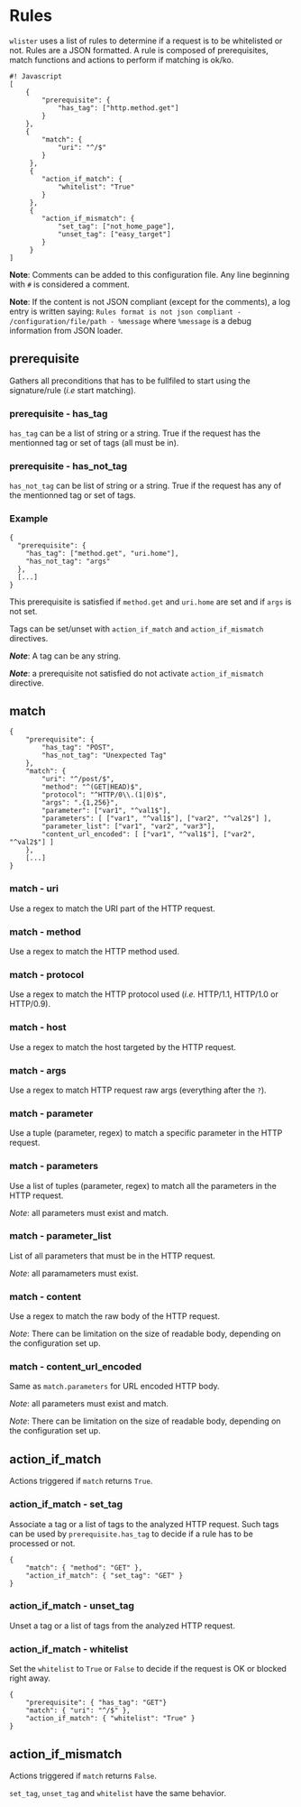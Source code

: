 # Rules

 ```wlister``` uses a list of rules to determine if a request is to be whitelisted or not. Rules are a JSON formatted. A rule is composed of prerequisites, match functions and actions to perform if matching is ok/ko. 

``` 
#! Javascript
[
	{
		"prerequisite": {
			"has_tag": ["http.method.get"]
		}
	},
    {   
        "match": {
            "uri": "^/$"
        }
     },  
     {
     	"action_if_match": {
            "whitelist": "True"
        }   
     },
     {
     	"action_if_mismatch": {
     		"set_tag": ["not_home_page"],
     		"unset_tag": ["easy_target"] 
     	}
     }
]
```

**Note**: Comments can be added to this configuration file. Any line beginning with ```#``` is considered a comment.

**Note**: If the content is not JSON compliant (except for the comments), a log entry is written saying: ```Rules format is not json compliant - /configuration/file/path - %message``` where ```%message``` is a debug information from JSON loader. 

## prerequisite

Gathers all preconditions that has to be fullfiled to start using the signature/rule (*i.e* start matching). 

### prerequisite - has_tag

 ```has_tag``` can be a list of string or a string.
True if the request has the mentionned tag or set of tags (all must be in).


### prerequisite - has_not_tag

 ```has_not_tag``` can be list of string or a string.
True if the request has any of the mentionned tag or set of tags.


### Example

```
{
  "prerequisite": {
    "has_tag": ["method.get", "uri.home"],
    "has_not_tag": "args"
  },
  [...]
}
```

This prerequisite is satisfied if ```method.get``` and ```uri.home``` are set and if ```args``` is not set. 


Tags can be set/unset with ```action_if_match``` and ```action_if_mismatch``` directives.

***Note***: A tag can be any string. 

***Note***: a prerequisite not satisfied do not activate `action_if_mismatch` directive. 

## match

```
{   
    "prerequisite": {
        "has_tag": "POST",
        "has_not_tag": "Unexpected Tag" 
    },  
    "match": {
        "uri": "^/post/$",
        "method": "^(GET|HEAD)$",
        "protocol": "^HTTP/0\\.(1|0)$",
        "args": ".{1,256}",
        "parameter": ["var1", "^val1$"],
        "parameters": [ ["var1", "^val1$"], ["var2", "^val2$"] ],
        "parameter_list": ["var1", "var2", "var3"],
        "content_url_encoded": [ ["var1", "^val1$"], ["var2", "^val2$"] ]
    },  
	[...]
}  

```

### match - uri

Use a regex to match the URI part of the HTTP request.

### match - method

Use a regex to match the HTTP method used. 

### match - protocol

Use a regex to match the HTTP protocol used (*i.e.* HTTP/1.1, HTTP/1.0 or HTTP/0.9).

### match - host

Use a regex to match the host targeted by the HTTP request.

### match - args

Use a regex to match HTTP request raw args (everything after the ```?```).

### match - parameter

Use a tuple (parameter, regex) to match a specific parameter in the HTTP request.

### match - parameters
	
Use a list of tuples (parameter, regex) to match all the parameters in the HTTP request.

*Note*: all parameters must exist and match.

### match - parameter_list

List of all parameters that must be in the HTTP request.

*Note*: all paramameters must exist.

### match - content

Use a regex to match the raw body of the HTTP request. 

*Note*: There can be limitation on the size of readable body, depending on the configuration set up. 

### match - content_url_encoded

Same as ```match.parameters``` for URL encoded HTTP body. 

*Note*: all parameters must exist and match.

*Note*: There can be limitation on the size of readable body, depending on the configuration set up. 


## action_if_match

Actions triggered if ```match``` returns ```True```.


### action_if_match - set_tag

Associate a tag or a list of tags to the analyzed HTTP request. Such tags can be used by ```prerequisite.has_tag``` to decide if a rule has to be processed or not. 

```
{   
    "match": { "method": "GET" },  
    "action_if_match": { "set_tag": "GET" }   
}
```

### action_if_match - unset_tag

Unset a tag or a list of tags from the analyzed HTTP request.

### action_if_match - whitelist

Set the ```whitelist``` to ```True``` or ```False``` to decide if the request is OK or blocked right away.

```
{   
	"prerequisite": { "has_tag": "GET"}
    "match": { "uri": "^/$" },  
    "action_if_match": { "whitelist": "True" }   
}
```
## action_if_mismatch

Actions triggered if ```match``` returns ```False```.

 ```set_tag```, ```unset_tag``` and ```whitelist``` have the same behavior.

